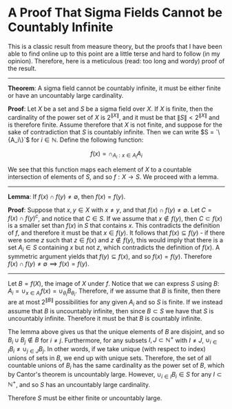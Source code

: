 # A Proof That Sigma Fields Cannot be Countably Infinite

This is a classic result from measure theory, but the proofs that I have been able to find online up to this point are a little terse and hard to follow (in my opinion).  Therefore, here is a meticulous (read: too long and wordy) proof of the result.

---

**Theorem**: A sigma field cannot be countably infinite, it must be either finite or have an uncountably large cardinality.

**Proof**: Let $X$ be a set and $S$ be a sigma field over $X$.  If $X$ is finite, then the cardinality of the power set of $X$ is $2^{\|X\|}$, and it must be that $\|S\| < 2^{\|X\|}$ and is therefore finite.  Assume therefore that $X$ is not finite, and suppose for the sake of contradiction that $S$ is countably infinite.  Then we can write $S = `\{A_i\}`$ for $i \in \mathbb{N}$.  Define the following function:

$$
    f(x) = \cap_{A_i: x \in A_i} A_i
$$

We see that this function maps each element of $X$ to a countable intersection of elements of $S$, and so $f:X \rightarrow S$.  We proceed with a lemma.

---

**Lemma**: If $f(x) \cap f(y) \neq \emptyset$, then $f(x) = f(y)$.


**Proof**: Suppose that $x, y \in X$ with $x \neq y$, and that $f(x) \cap f(y) \neq \emptyset$.  Let $C = f(x) \cap f(y)^c$, and notice that $C \in S$.  If we assume that $x \notin f(y)$, then $C \subset f(x)$ is a smaller set than $f(x)$ in $S$ that contains $x$.  This contradicts the definition of $f$, and therefore it must be that $x \in f(y)$.  It follows that $f(x) \subseteq f(y)$ - if there were some $z$ such that $z \in f(x)$ and $z \notin f(y)$, this would imply that there is a set $A_i \in S$ containing $x$ but not $z$, which contradicts the definition of $f(x)$.  A symmetric argument yields that $f(y) \subseteq f(x)$, and so $f(x) = f(y)$.  Therefore $f(x) \cap f(y) \neq \emptyset \implies f(x) = f(y)$.

---

Let $B = f(X)$, the image of $X$ under $f$.  Notice that we can express $S$ using $B$: $A_i = \cup_{x \in A_i} f(x) = \cup_{\theta_i} B_{\theta_i}$.  Therefore, if we assume that $B$ is finite, then there are at most $2^{\|B\|}$ possibilities for any given $A_i$ and so $S$ is finite.  If we instead assume that $B$ is uncountably infinite, then since $B \subset S$ we have that $S$ is uncountably infinite.  Therefore it must be that $B$ is countably infinite.

The lemma above gives us that the unique elements of $B$ are disjoint, and so $B_i \cup B_j \notin B$ for $i \neq j$.  Furthermore, for any subsets $I,J \subset \mathbb{N}^+$ with $I \neq J$, $\cup_{i \in I} B_i \neq \cup_{j \in J} B_j$.  In other words, if we take unique (with respect to index) unions of sets in $B$, we end up with unique sets.  Therefore, the set of all countable unions of $B_i$ has the same cardinality as the power set of $B$, which by Cantor's theorem is uncountably large.  However, $\cup_{i \in I} B_i \in S$ for any $I \subset \mathbb{N}^+$, and so $S$ has an uncountably large cardinality.

Therefore $S$ must be either finite or uncountably large.





